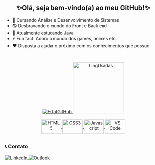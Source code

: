 <h2 align="center">✨Olá, seja bem-vindo(a) ao meu GitHub!✨</h2>

- 🏫 Cursando Análise e Desenvolvimento de Sistemas 
- 🌎 Desbravando o mundo do Front e Back end
- 🌱 Atualmente estudando Java
- ⚡ Fun fact: Adoro o mundo dos games, animes etc.
- ❤ Disposta a ajudar o próximo com os conhecimentos que possuo

##

<div align="center"><br>
  
  <a href="https://github.com/lucianaTSoares">
    <img src="https://github-readme-stats.vercel.app/api?username=lucianaTSoares&show_icons=true&theme=midnight-purple&hide_border=true&locale=pt-br&hide_title=true" alt="EstatGitHub">
    <img src="https://github-readme-stats.vercel.app/api/top-langs/?username=lucianaTSoares&langs_count=10&theme=midnight-purple&hide_border=true&locale=pt-br" alt="LingUsadas" height="165">
  </a>

</div>

<div align="center"><br>
  
  <a href="https://github.com/lucianaTSoares">
    <img src="https://cdn.jsdelivr.net/gh/devicons/devicon/icons/html5/html5-plain.svg" alt="HTML5" height="46" width="65" align="center">
    <img src="https://cdn.jsdelivr.net/gh/devicons/devicon/icons/css3/css3-plain.svg" alt="CSS3" height="46" width="65" align="center">
    <img src="https://cdn.jsdelivr.net/gh/devicons/devicon/icons/javascript/javascript-plain.svg" alt="Javascript" height="46" width="65" align="center">
    <img src="https://cdn.jsdelivr.net/gh/devicons/devicon/icons/vscode/vscode-original.svg" alt="VS Code" height="46" width="65" align="center">
  </a>
  
</div>

##

<div>
  <h3>📞 Contato</h3>
  
  <a href="https://www.linkedin.com/in/lucianatsoares/" target="_blank">
    <img src="https://img.shields.io/badge/LinkedIn-0077B5?style=for-the-badge&logo=linkedin&logoColor=white" alt="LinkedIn" align="center">
  </a>
  
  <a href="mailto:lucianat.s@hotmail.com" target="_blank">
    <img src="https://img.shields.io/badge/Microsoft_Outlook-0078D4?style=for-the-badge&logo=microsoft-outlook&logoColor=white" alt="Outlook" align="center">
  </a>
  
</div>
